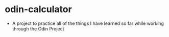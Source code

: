 # odin-calculator

* A project to practice all of the things I have learned so far while working through the Odin Project

